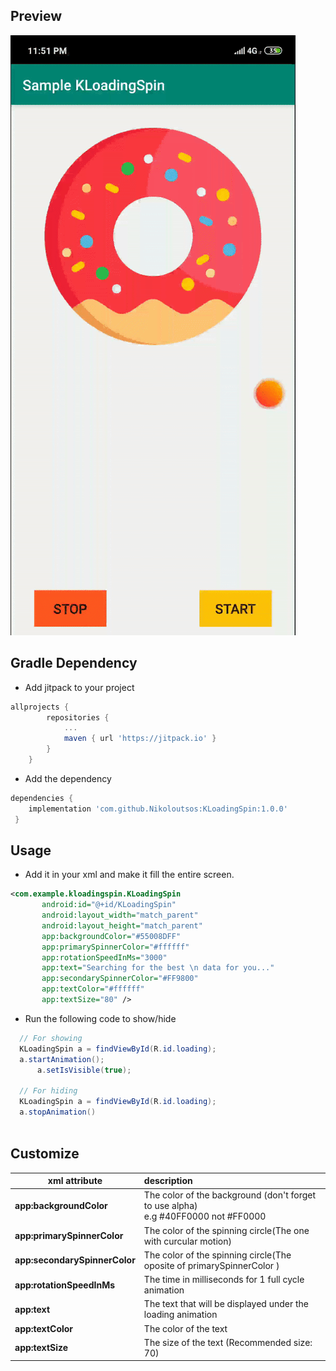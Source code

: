 
## Preview

![](images/sample.gif)

## Gradle Dependency
- Add jitpack to your project

```gradle
allprojects {
		repositories {
			...
			maven { url 'https://jitpack.io' }
		}
	}
```
- Add the dependency
``` gradle
dependencies {
    implementation 'com.github.Nikoloutsos:KLoadingSpin:1.0.0'
 }
 ```

## Usage

- Add it in your xml and make it fill the entire screen.



```xml
<com.example.kloadingspin.KLoadingSpin
       android:id="@+id/KLoadingSpin"
       android:layout_width="match_parent"
       android:layout_height="match_parent"
       app:backgroundColor="#55008DFF"
       app:primarySpinnerColor="#ffffff"
       app:rotationSpeedInMs="3000"
       app:text="Searching for the best \n data for you..."
       app:secondarySpinnerColor="#FF9800"
       app:textColor="#ffffff"
       app:textSize="80" />
 ```
 

 
 - Run the following code to show/hide
 
  ```java
	// For showing
	KLoadingSpin a = findViewById(R.id.loading);
	a.startAnimation();
        a.setIsVisible(true);
	
	// For hiding
	KLoadingSpin a = findViewById(R.id.loading);
	a.stopAnimation()
	
   ```   
 

## Customize

| xml attribute | description  |
| ------------- | :--- |
| <b>app:backgroundColor</b>  | The color of the background (don't forget to use alpha) <br> e.g #40FF0000 not #FF0000 |
| <b>app:primarySpinnerColor</b> | The color of the spinning circle(The one with curcular motion)|
| <b>app:secondarySpinnerColor</b> | The color of the spinning circle(The oposite of primarySpinnerColor )|
| <b>app:rotationSpeedInMs</b> | The time in milliseconds for 1 full cycle animation|
| <b>app:text</b> | The text that will be displayed under the loading animation|
| <b>app:textColor</b> | The color of the text|
| <b>app:textSize</b> | The size of the text (Recommended size: 70)|





